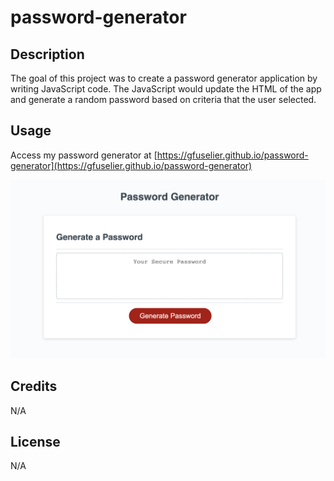 # password-generator

## Description

The goal of this project was to create a password generator application by writing JavaScript code. The JavaScript would update the HTML of the app and generate a random password based on criteria that the user selected. 

## Usage

Access my password generator at [https://gfuselier.github.io/password-generator](https://gfuselier.github.io/password-generator)

![screenshot of the application](assets/screenshot.png)

## Credits
N/A

## License
N/A